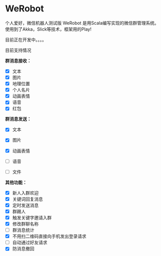 # WeRobot
个人爱好，微信机器人测试版
WeRobot 是用Scala编写实现的微信群管理系统。使用到了Akka，Slick等技术，框架用的Play!

目前正在开发中。。。。

目前支持情况
 
**群消息接收：**

- [x] 文本
- [x] 图片
- [x] 地理位置
- [x] 个人名片
- [x] 动画表情
- [x] 语音
- [x] 红包

**群消息发送：**

- [x] 文本
- [x] 图片
- [x] 动画表情
- [ ] 语音
- [ ] 文件


**其他功能：**

- [x] 新人入群欢迎
- [x] 关键词回复消息
- [x] 定时发送消息
- [x] 群踢人
- [x] 触发关键字邀请入群
- [x] 修改群聊名称
- [ ] 群消息统计
- [x] 不用扫二维码直接向手机发出登录请求
- [ ] 自动通过好友请求
- [x] 防消息撤回
